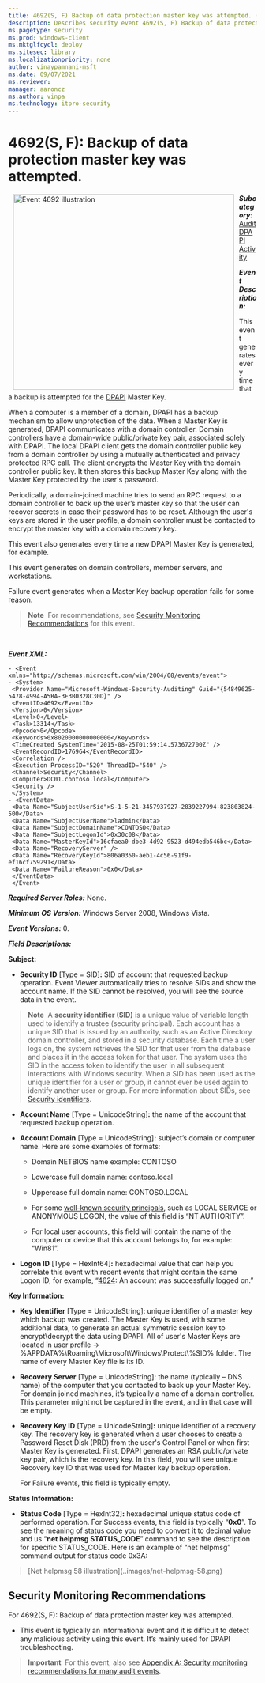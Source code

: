 ```yaml
---
title: 4692(S, F) Backup of data protection master key was attempted. (Windows 10)
description: Describes security event 4692(S, F) Backup of data protection master key was attempted.
ms.pagetype: security
ms.prod: windows-client
ms.mktglfcycl: deploy
ms.sitesec: library
ms.localizationpriority: none
author: vinaypamnani-msft
ms.date: 09/07/2021
ms.reviewer: 
manager: aaroncz
ms.author: vinpa
ms.technology: itpro-security
---
```


# 4692(S, F): Backup of data protection master key was attempted.


<img src="images/event-4692.png" alt="Event 4692 illustration" width="448" height="396" hspace="10" align="left" />

***Subcategory:***&nbsp;[Audit DPAPI Activity](audit-dpapi-activity.md)

***Event Description:***

This event generates every time that a backup is attempted for the [DPAPI](/previous-versions/ms995355(v=msdn.10)) Master Key.

When a computer is a member of a domain, DPAPI has a backup mechanism to allow unprotection of the data. When a Master Key is generated, DPAPI communicates with a domain controller. Domain controllers have a domain-wide public/private key pair, associated solely with DPAPI. The local DPAPI client gets the domain controller public key from a domain controller by using a mutually authenticated and privacy protected RPC call. The client encrypts the Master Key with the domain controller public key. It then stores this backup Master Key along with the Master Key protected by the user's password.

Periodically, a domain-joined machine tries to send an RPC request to a domain controller to back up the user’s master key so that the user can recover secrets in case their password has to be reset. Although the user's keys are stored in the user profile, a domain controller must be contacted to encrypt the master key with a domain recovery key.

This event also generates every time a new DPAPI Master Key is generated, for example.

This event generates on domain controllers, member servers, and workstations.

Failure event generates when a Master Key backup operation fails for some reason.

> **Note**&nbsp;&nbsp;For recommendations, see [Security Monitoring Recommendations](#security-monitoring-recommendations) for this event.

<br clear="all">

***Event XML:***
```
- <Event xmlns="http://schemas.microsoft.com/win/2004/08/events/event">
- <System>
 <Provider Name="Microsoft-Windows-Security-Auditing" Guid="{54849625-5478-4994-A5BA-3E3B0328C30D}" /> 
 <EventID>4692</EventID> 
 <Version>0</Version> 
 <Level>0</Level> 
 <Task>13314</Task> 
 <Opcode>0</Opcode> 
 <Keywords>0x8020000000000000</Keywords> 
 <TimeCreated SystemTime="2015-08-25T01:59:14.573672700Z" /> 
 <EventRecordID>176964</EventRecordID> 
 <Correlation /> 
 <Execution ProcessID="520" ThreadID="540" /> 
 <Channel>Security</Channel> 
 <Computer>DC01.contoso.local</Computer> 
 <Security /> 
 </System>
- <EventData>
 <Data Name="SubjectUserSid">S-1-5-21-3457937927-2839227994-823803824-500</Data> 
 <Data Name="SubjectUserName">ladmin</Data> 
 <Data Name="SubjectDomainName">CONTOSO</Data> 
 <Data Name="SubjectLogonId">0x30c08</Data> 
 <Data Name="MasterKeyId">16cfaea0-dbe3-4d92-9523-d494edb546bc</Data> 
 <Data Name="RecoveryServer" /> 
 <Data Name="RecoveryKeyId">806a0350-aeb1-4c56-91f9-ef16cf759291</Data> 
 <Data Name="FailureReason">0x0</Data> 
 </EventData>
 </Event>

```

***Required Server Roles:*** None.

***Minimum OS Version:*** Windows Server 2008, Windows Vista.

***Event Versions:*** 0.

***Field Descriptions:***

**Subject:**

-   **Security ID** \[Type = SID\]**:** SID of account that requested backup operation. Event Viewer automatically tries to resolve SIDs and show the account name. If the SID cannot be resolved, you will see the source data in the event.

> **Note**&nbsp;&nbsp;A **security identifier (SID)** is a unique value of variable length used to identify a trustee (security principal). Each account has a unique SID that is issued by an authority, such as an Active Directory domain controller, and stored in a security database. Each time a user logs on, the system retrieves the SID for that user from the database and places it in the access token for that user. The system uses the SID in the access token to identify the user in all subsequent interactions with Windows security. When a SID has been used as the unique identifier for a user or group, it cannot ever be used again to identify another user or group. For more information about SIDs, see [Security identifiers](/windows/access-protection/access-control/security-identifiers).

-   **Account Name** \[Type = UnicodeString\]**:** the name of the account that requested backup operation.

-   **Account Domain** \[Type = UnicodeString\]**:** subject’s domain or computer name. Here are some examples of formats:

    -   Domain NETBIOS name example: CONTOSO

    -   Lowercase full domain name: contoso.local

    -   Uppercase full domain name: CONTOSO.LOCAL

    -   For some [well-known security principals](/windows/security/identity-protection/access-control/security-identifiers), such as LOCAL SERVICE or ANONYMOUS LOGON, the value of this field is “NT AUTHORITY”.

    -   For local user accounts, this field will contain the name of the computer or device that this account belongs to, for example: “Win81”.

-   **Logon ID** \[Type = HexInt64\]**:** hexadecimal value that can help you correlate this event with recent events that might contain the same Logon ID, for example, “[4624](event-4624.md): An account was successfully logged on.”

**Key Information:**

-   **Key Identifier** \[Type = UnicodeString\]: unique identifier of a master key which backup was created. The Master Key is used, with some additional data, to generate an actual symmetric session key to encrypt\\decrypt the data using DPAPI. All of user's Master Keys are located in user profile -&gt; %APPDATA%\\Roaming\\Microsoft\\Windows\\Protect\\%SID% folder. The name of every Master Key file is its ID.

-   **Recovery Server** \[Type = UnicodeString\]: the name (typically – DNS name) of the computer that you contacted to back up your Master Key. For domain joined machines, it’s typically a name of a domain controller. This parameter might not be captured in the event, and in that case will be empty.

-   **Recovery Key ID** \[Type = UnicodeString\]**:** unique identifier of a recovery key. The recovery key is generated when a user chooses to create a Password Reset Disk (PRD) from the user's Control Panel or when first Master Key is generated. First, DPAPI generates an RSA public/private key pair, which is the recovery key. In this field, you will see unique Recovery key ID that was used for Master key backup operation.

    For Failure events, this field is typically empty.

**Status Information:**

-   **Status Code** \[Type = HexInt32\]**:** hexadecimal unique status code of performed operation. For Success events, this field is typically “**0x0**”. To see the meaning of status code you need to convert it to decimal value and us “**net helpmsg STATUS\_CODE**” command to see the description for specific STATUS\_CODE. Here is an example of “net helpmsg” command output for status code 0x3A:

> \[Net helpmsg 58 illustration](..images/net-helpmsg-58.png)

## Security Monitoring Recommendations

For 4692(S, F): Backup of data protection master key was attempted.

-   This event is typically an informational event and it is difficult to detect any malicious activity using this event. It’s mainly used for DPAPI troubleshooting.

> **Important**&nbsp;&nbsp;For this event, also see [Appendix A: Security monitoring recommendations for many audit events](appendix-a-security-monitoring-recommendations-for-many-audit-events.md).
